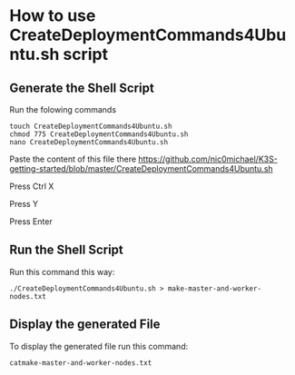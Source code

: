 # How to use CreateDeploymentCommands4Ubuntu.sh script

## Generate the Shell Script
Run the folowing commands
```
touch CreateDeploymentCommands4Ubuntu.sh
chmod 775 CreateDeploymentCommands4Ubuntu.sh
nano CreateDeploymentCommands4Ubuntu.sh
```
Paste the content of this file there
https://github.com/nic0michael/K3S-getting-started/blob/master/CreateDeploymentCommands4Ubuntu.sh

Press Ctrl X

Press Y

Press Enter

## Run the Shell Script
Run this command this way:
```
./CreateDeploymentCommands4Ubuntu.sh > make-master-and-worker-nodes.txt
```

## Display the generated File
To display the generated file run this command:
```
catmake-master-and-worker-nodes.txt
```
